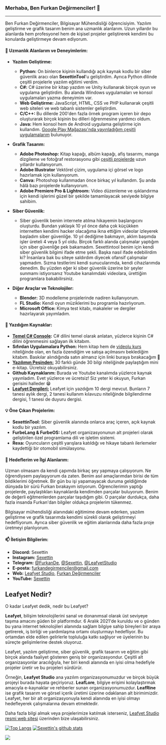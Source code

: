### Merhaba, Ben Furkan Değirmenciler! 👋

---

Ben Furkan Değirmenciler, Bilgisayar Mühendisliği öğrencisiyim. Yazılım geliştirme ve grafik tasarım benim ana uzmanlık alanlarım. Uzun yıllardır bu alanlarda hem profesyonel hem de kişisel projeler geliştirerek kendimi bu konularda geliştirmeye devam ediyorum.

#### 🌟 Uzmanlık Alanlarım ve Deneyimlerim:

- **Yazılım Geliştirme:** 
  - **Python:** On binlerce kişinin kullandığı açık kaynak kodlu bir siber güvenlik aracı olan **SexettinTool**'u geliştirdim. Ayrıca Python dilinde çeşitli projelerle yazılım eğitimi verdim.
  - **C#:** C# üzerine bir kitap yazdım ve Unity kullanarak birçok oyun ve uygulama geliştirdim. Bu alanda Windows uygulamaları ve konsol uygulamaları yazma deneyimim var.
  - **Web Geliştirme:** JavaScript, HTML, CSS ve PHP kullanarak çeşitli web siteleri ve web tabanlı sistemler geliştirdim.
  - **C/C++:** Bu dillerde 200'den fazla örnek program içeren bir depo oluşturarak birçok kişinin bu dilleri öğrenmesine yardımcı oldum.
  - **Java:** Hem konsol hem de Android uygulama geliştirme için kullandım. [Google Play Mağazası'nda yayınladığım çeşitli uygulamalarım](https://play.google.com/store/apps/dev?id=4994375883711434197&hl=tr&gl=US) bulunuyor.

- **Grafik Tasarım:** 
  - **Adobe Photoshop:** Kitap kapağı, albüm kapağı, afiş tasarımı, manga dizgileme ve fotoğraf restorasyonu gibi [çeşitli projelerde](https://furkandegirmenciler.com/category.php) uzun yıllardır kullanıyorum.
  - **Adobe Illustrator** Vektörel çizim, uygulama içi görsel ve logo hazırlamak için kullanıyorum.
  - **Canva:** Photoshop kullanmadan önce birkaç yıl kullandım. Şu anda hâlâ bazı projelerde kullanıyorum.
  - **Adobe Premiere Pro & Lightroom:** Video düzenleme ve ışıklandırma için kendi işlerimi güzel bir şekilde tamamlayacak seviyede bilgiye sahibim.

- **Siber Güvenlik:** 
  - Siber güvenlik benim internete atılma hikayemin başlangıcını oluşturdu. Bundan yaklaşık 10 yıl önce daha çok küçükken internetten kendimi hacker olacağıma ikna ettiğim videolar izleyerek başladım siber güvenliğe. 10 yıl dediğime bakmayın, aklım başımda işler üreteli 4 veya 5 yıl oldu. Birçok farklı alanda çalışmalar yaptığım için siber güvenliğe pek bakamadım. Sexettintool benim için kendi siber güvenlik bilgimi ifade etme şekli. Başka nasıl ifade edebilirdim ki? İnsanlara bak bu siteye saldırdım diyecek ofansif çalışmalar yapmadım. Sızma testlerimi kendi sunucularımda, kendi cihazlarımda denedim. Bu yüzden eğer ki siber güvenlik üzerine bir şeyler sunmamı istiyorsanız Youtube kanalımdaki videolara, ürettiğim programlara bakabilirsiniz.
  
- **Diğer Araçlar ve Teknolojiler:**
  - **Blender:** 3D modelleme projelerinde nadiren kullanıyorum.
  - **FL Studio:** Kendi oyun müziklerimi bu programla hazırlıyorum.
  - **Microsoft Office:** Kimya test kitabı, makaleler ve dergiler hazırlayarak yayımladım.

#### 📖 Yazdığım Kaynaklar:

- **[Temel C# Console](https://play.google.com/store/books/details/Furkan_Değirmenciler_Temel_C_Console?id=aHzeEAAAQBAJ):** C# dilini temel olarak anlatan, yüzlerce kişinin C# dilini öğrenmesini sağlayan ilk kitabım.
- **Sıfırdan Uygulamalara Python:** Hem kitap hem de [videolu kurs](https://www.youtube.com/playlist?list=PL3Z9GcBKYIFAQ312iNV7W3doQh_ZYy7oO) niteliğinde olan, en fazla özendiğim ve satışa açılmasını beklediğim kitabım. Baskılar alındığında satın almanız için linki buraya bırakacağım 🙂
- **[Yazılımın Peşinden:](https://leafyetstudio.com/kutuphane.php)** 30 farklı günde 30 bilgi niteliğinde paylaştığım mini e-kitap. Ücretsiz okuyabilirsiniz. 
- **Github Kaynaklarım:** Burada ve Youtube kanalımda yüzlerce kaynak yayınladım. Evet yüzlerce ve ücretsiz! Siz yeter ki okuyun, Furkan gerisini halleder 😁
- **[Leafyet Dergileri:](https://leafyetstudio.com/kutuphane.php)** Leafyet için yazdığım 10 dergi mevcut. Bunların 7 tanesi aylık dergi, 2 tanesi kullanım kılavuzu niteliğinde bilgilendirme dergisi, 1 tanesi de duyuru dergisi.

#### 💡 Öne Çıkan Projelerim:

- **SexettinTool:** Siber güvenlik alanında onlarca araç içeren, açık kaynak kodlu bir yazılım.
- **FurbeLang & FurbeOS:** Leafyet organizasyonunun alt projeleri olarak geliştirilen özel programlama dili ve işletim sistemi.
- **Rexa:** Oyuncuların çeşitli yarışlara katıldığı ve hikaye tabanlı ilerlemeler kaydettiği bir otomobil simülasyonu.

#### 🎯 Hedeflerim ve İlgi Alanlarım:

Uzman olmasam da kendi çapımda birkaç şey yapmaya çalışıyorum. Ne öğrendiysem paylaşıyorum da zaten. Benim asıl amaçlarımdan birisi de tüm bildiklerimi öğretmek. Bir gün bu işi yapamayacak duruma geldiğimde dünyada bir sürü Furkan bırakayım istiyorum. Öğrencilerimin yaptığı projelerde, paylaştıkları kaynaklarda kendimden parçalar buluyorum. Benim de değerli eğitmenlerden parçalar taşıdığım gibi. O parçalar durdukça, daha fazla insanda Furkan'dan bilgiler oldukça projelerim tükenmez. 

Bilgisayar mühendisliği alanındaki eğitimime devam ederken, yazılım geliştirme ve grafik tasarımda kendimi sürekli olarak geliştirmeyi hedefliyorum. Ayrıca siber güvenlik ve eğitim alanlarında daha fazla proje üretmeyi planlıyorum.

#### 📫 İletişim Bilgilerim:

- **Discord:** Sexettin
- **Instagram:** [Sexettin](https://www.instagram.com/sexettin/)
- **Telegram:** [@FurkanDe](https://t.me/FurkanDe), [@Sexettin](https://t.me/Sexettin), [@LeafyetStudio](https://t.me/LeafyetStudio)
- **E-posta:** [furkandegirmenciler@gmail.com](mailto:furkandegirmenciler@gmail.com)
- **Web:** [Leafyet Studio](https://leafyetstudio.com), [Furkan Değirmenciler](https://furkandegirmenciler.com)
- **YouTube:** [Sexettin](https://www.youtube.com/sexettin)

## Leafyet Nedir?

O kadar Leafyet dedik, nedir bu Leafyet?

**Leafyet**, bilişim teknolojilerini sanal ve donanımsal olarak üst seviyeye taşıma amacını güden bir platformdur. 6 Aralık 2021'de kuruldu ve o günden bu yana internet teknolojileri alanında sağlam bilgiye sahip bireyleri bir araya getirerek, iş birliği ve yardımlaşma ortamı oluşturmayı hedefliyor. Bu ortamdan elde edilen gelirlerle topluluğa katkı sağlıyor ve üyelerinin bu süreçte gelişimlerine destek oluyoruz.

Leafyet, yazılım geliştirme, siber güvenlik, grafik tasarım ve eğitim gibi birçok alanda faaliyet gösteren geniş bir organizasyondur. Çeşitli alt organizasyonlar aracılığıyla, her biri kendi alanında en iyisi olma hedefiyle projeler üretir ve bu projeleri sürdürür. 

Örneğin, **Leafyet Studio** ana yazılım organizasyonumuzdur ve birçok büyük projeyi burada hayata geçiriyoruz. **LeafLore**, bilgiye erişimi kolaylaştırmak amacıyla e-kaynaklar ve rehberler sunan organizasyonumuzdur. **LeafRine** ise grafik tasarım ve görsel içerik üretimi üzerine odaklanan alt birimimizdir. Leafyet, her bir alt organizasyonuyla kendi alanında en iyisi olmayı hedefleyerek çalışmalarına devam etmektedir.

Daha fazla bilgi almak veya projelerimize katılmak isterseniz, [Leafyet Studio resmi web sitesi](https://leafyetstudio.com/) üzerinden bize ulaşabilirsiniz.

[![Top Langs](https://github-readme-stats.vercel.app/api/top-langs/?username=sexettin78)](https://github.com/anuraghazra/github-readme-stats)
[![Sexettin's github stats](https://github-readme-stats.vercel.app/api?username=sexettin78&count_private=true&show_icons=true&theme=radical&hide_rank=false)](https://github.com/anuraghazra/github-readme-stats)

![](https://komarev.com/ghpvc/?username=sexettin78)
